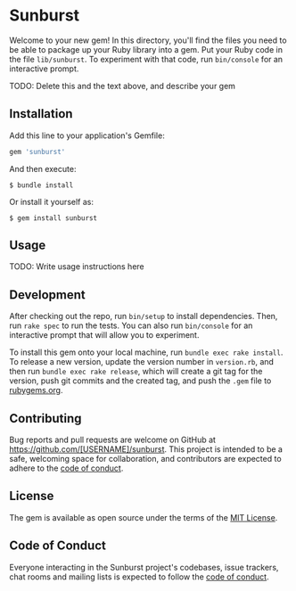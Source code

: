 # Sunburst

Welcome to your new gem! In this directory, you'll find the files you need to be able to package up your Ruby library into a gem. Put your Ruby code in the file `lib/sunburst`. To experiment with that code, run `bin/console` for an interactive prompt.

TODO: Delete this and the text above, and describe your gem

## Installation

Add this line to your application's Gemfile:

```ruby
gem 'sunburst'
```

And then execute:

    $ bundle install

Or install it yourself as:

    $ gem install sunburst

## Usage

TODO: Write usage instructions here

## Development

After checking out the repo, run `bin/setup` to install dependencies. Then, run `rake spec` to run the tests. You can also run `bin/console` for an interactive prompt that will allow you to experiment.

To install this gem onto your local machine, run `bundle exec rake install`. To release a new version, update the version number in `version.rb`, and then run `bundle exec rake release`, which will create a git tag for the version, push git commits and the created tag, and push the `.gem` file to [rubygems.org](https://rubygems.org).

## Contributing

Bug reports and pull requests are welcome on GitHub at https://github.com/[USERNAME]/sunburst. This project is intended to be a safe, welcoming space for collaboration, and contributors are expected to adhere to the [code of conduct](https://github.com/[USERNAME]/sunburst/blob/master/CODE_OF_CONDUCT.md).

## License

The gem is available as open source under the terms of the [MIT License](https://opensource.org/licenses/MIT).

## Code of Conduct

Everyone interacting in the Sunburst project's codebases, issue trackers, chat rooms and mailing lists is expected to follow the [code of conduct](https://github.com/[USERNAME]/sunburst/blob/master/CODE_OF_CONDUCT.md).

